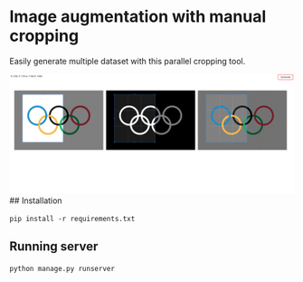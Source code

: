 # Image augmentation with manual cropping

Easily generate multiple dataset with this parallel cropping tool.

<img alt="demo" src="demo.png">
## Installation

`pip install -r requirements.txt`

## Running server

`python manage.py runserver`

